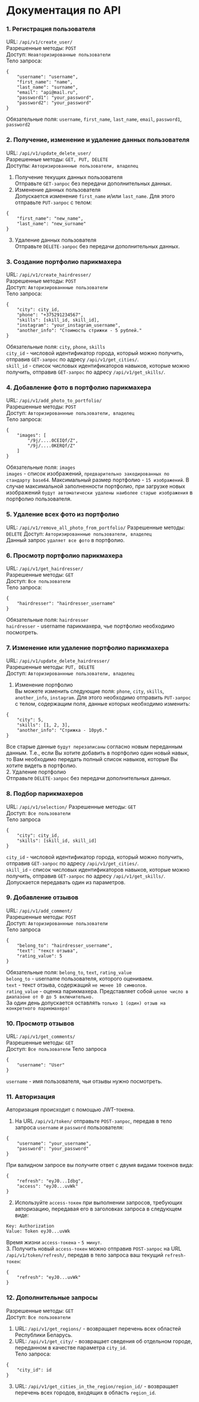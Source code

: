 # Документация по API

### 1. Регистрация пользователя
URL: ```/api/v1/create_user/```  
Разрешенные методы: ```POST```  
Доступ: ```Неавторизированные пользователи```  
Тело запроса:
```
{
    "username": "username",
    "first_name": "name",
    "last_name": "surname",
    "email": "api@mail.ru",
    "password1": "your_password",
    "password2": "your_password"
}  
```
Обязательные поля: ```username```, ```first_name```, ```last_name```, ```email```, ```password1```, ```password2```

### 2. Получение, изменение и удаление данных пользователя
URL: ```/api/v1/update_delete_user/```     
Разрешенные методы: ```GET, PUT, DELETE```  
Доступы: ```Авторизированнные пользователи, владелец``` 
1. Получение текущих данных пользователя  
Отправьте ```GET-запрос``` без передачи дополнительных данных.
2. Изменение данных пользователя  
Допускается изменение ```first_name``` и/или ```last_name```. Для этого отправьте ```PUT-запрос``` с телом:
```
{
    "first_name": "new_name",
    "last_name": "new_surname"
}
```
3. Удаление данных пользователя  
Отправьте ```DELETE-запрос``` без передачи дополнительных данных.

### 3. Создание портфолио парикмахера
URL: ```/api/v1/create_hairdresser/```  
Разрешенные методы: ```POST```  
Доступ: ```Авторизированнные пользователи```  
Тело запроса:
```
{
    "city": city_id,
    "phone": "+375291234567",
    "skills": [skill_id, skill_id],
    "instagram": "your_instagram_username",
    "another_info": "Стоимость стрижки - 5 рублей."
}
```
Обязательные поля: ```city```, ```phone```, ```skills```  
```city_id``` - числовой идентификатор города, который можно получить, отправив ```GET-запрос``` по адресу ```/api/v1/get_cities/```.  
```skill_id``` - список числовых идентификаторов навыков, которые можно получить, отправив ```GET-запрос``` по адресу ```/api/v1/get_skills/```.

### 4. Добавление фото в портфолио парикмахера
URL: ```/api/v1/add_photo_to_portfolio/```   
Разрешенные методы: ```POST```  
Доступ: ```Авторизированнные пользователи, владелец```  
Тело запроса:
```
{
    "images": [
        "/9j/....0CEIQf/Z", 
        "/9j/....0KERQf/Z"
    ]
}
```
Обязательные поля: ```images```  
```images``` - список изображений, ```предварительно закодированных по стандарту base64```. Максимальный размер портфолио - ```15 изображений```. В случае максимальной заполненности портфолио, при загрузке новых изображений ```будут автоматически удалены наиболее старые изображения``` в портфолио пользователя.
### 5. Удаление всех фото из портфолио
URL: ```/api/v1/remove_all_photo_from_portfolio/```
Разрешенные методы: ```DELETE``` 
Доступ: ```Авторизированнные пользователи, владелец```  
Данный запрос ```удаляет все фото``` в портфолио.
### 6. Просмотр портфолио парикмахера
URL: ```/api/v1/get_hairdresser/```   
Разрешенные методы: ```GET```  
Доступ: ```Все пользователи```  
Тело запроса:
```
{
    "hairdresser": "hairdresser_username"
}
```
Обязательные поля: ```hairdresser```  
```hairdresser``` - username парикмахера, чье портфолио необходимо посмотреть.
### 7. Изменение или удаление портфолио парикмахера
URL: ```/api/v1/update_delete_hairdresser/```   
Разрешенные методы: ```PUT, DELETE```   
Доступ: ```Авторизированнные пользователи, владелец```  
1. Изменение портфолио  
Вы можете изменить следующие поля: ```phone```, ```city```, ```skills```, ```another_info```, ```instagram```. Для этого необходимо отправить ```PUT-запрос``` с телом, содержащим поля, данные которых необходимо изменить:  
```
{
    "city": 5,
    "skills": [1, 2, 3],
    "another_info": "Стрижка - 10руб."
}
```
Все старые данные ```будут перезаписаны``` согласно новым переданным данным. Т.е., если Вы хотите добавить в портфолио один новый навык, то Вам необходимо передать полный список навыков, которые Вы хотите видеть в портфолио.  
2. Удаление портфолио  
Отправьте ```DELETE-запрос``` без передачи дополнительных данных.
### 8. Подбор парикмахеров
URL: ```/api/v1/selection/```
Разрешенные методы: ```GET```  
Доступ: ```Все пользователи```  
Тело запроса
```
{
    "city": city_id,
    "skills": [skill_id, skill_id]
}
```
```city_id``` - числовой идентификатор города, который можно получить, отправив ```GET-запрос``` по адресу ```/api/v1/get_cities/```.  
```skill_id``` - список числовых идентификаторов навыков, которые можно получить, отправив ```GET-запрос``` по адресу ```/api/v1/get_skills/```.  
Допускается передавать один из параметров.
### 9. Добавление отзывов
URL: ```/api/v1/add_comment/```   
Разрешенные методы: ```POST```  
Доступ: ```Авторизированнные пользователи```  
Тело запроса
```
{
    "belong_to": "hairdresser_username",
    "text": "текст отзыва",
    "rating_value": 5
}
```
Обязательные поля: ```belong_to```, ```text```, ```rating_value```  
```belong_to``` - username пользователя, которого оцениваем.  
```text``` - текст отзыва, содержащий ```не менее 10 символов```.  
```rating_value``` - оценка парикмахера. Представляет собой ```целое число в диапазоне от 0 до 5 включительно.```  
За один день допускается оставлять ```только 1 (один) отзыв на конкретного парикмахера!```
### 10. Просмотр отзывов
URL: ```/api/v1/get_comments/```   
Разрешенные методы: ```GET```  
Доступ: ```Все пользователи``` 
Тело запроса
```
{
    "username": "User"
}
```
```username``` - имя пользователя, чьи отзывы нужно посмотреть.
### 11. Авторизация
Авторизация происходит с помощью JWT-токена.
1. На URL ```/api/v1/token/``` отправьте ```POST-запрос```, передав в тело запроса ```username``` и ```password``` пользователя:
```
{
    "username": "your_username",
    "password": "your_password"
}
```
При валидном запросе вы получите ответ с двумя видами токенов вида:
```
{
    "refresh": "eyJ0...Idbg",
    "access": "eyJ0...uvWk"
}
```
2. Используйте ```access-токен``` при выполнении запросов, требующих авторизацию, передавая его в заголовках запроса в следующем виде:
```
Key: Authorization
Value: Token eyJ0...uvWk
```
Время жизни ```access-токена``` - ```5 минут```.  
3. Получить новый ```access-токен``` можно отправив ```POST-запрос``` на URL ```/api/v1/token/refresh/```, передав в тело запроса ваш текущий ```refresh-токен```:
```
{
    "refresh": "eyJ0...uvWk"
}
```
### 12. Дополнительные запросы
Разрешенные методы: ```GET```  
Доступ: ```Все пользователи```  
1. URL: ```/api/v1/get_regions/``` - возвращает перечень всех областей Республики Беларусь.  
2. URL: ```/api/v1/get_city/``` - возвращает сведения об отдельном городе, переданном в качестве параметра ```city_id```.  
Тело запроса:
```
{
    "city_id": id
}
```
3. URL: ```/api/v1/get_cities_in_the_region/region_id/``` - возвращает перечень всех городов, входящих в область ```region_id```.